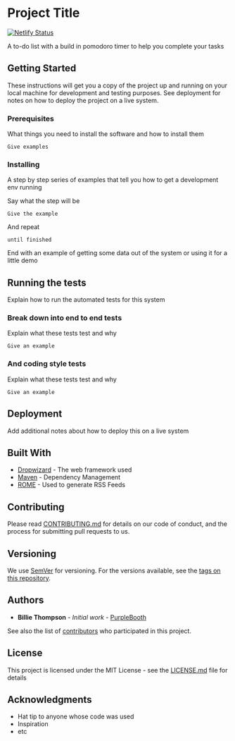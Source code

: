 # Project Title

[![Netlify
Status](https://api.netlify.com/api/v1/badges/d5b83dca-ee5c-4ac5-8f47-09964abdc0a7/deploy-status)](https://app.netlify.com/sites/my-stacks/deploys)

A to-do list with a build in pomodoro timer to help you
complete your tasks

## Getting Started

These instructions will get you a copy of the project up and
running on your local machine for development and testing
purposes. See deployment for notes on how to deploy the
project on a live system.

### Prerequisites

What things you need to install the software and how to
install them

```
Give examples
```

### Installing

A step by step series of examples that tell you how to get a
development env running

Say what the step will be

```
Give the example
```

And repeat

```
until finished
```

End with an example of getting some data out of the system
or using it for a little demo

## Running the tests

Explain how to run the automated tests for this system

### Break down into end to end tests

Explain what these tests test and why

```
Give an example
```

### And coding style tests

Explain what these tests test and why

```
Give an example
```

## Deployment

Add additional notes about how to deploy this on a live
system

## Built With

* [Dropwizard](http://www.dropwizard.io/1.0.2/docs/) - The
  web framework used
* [Maven](https://maven.apache.org/) - Dependency Management
* [ROME](https://rometools.github.io/rome/) - Used to
  generate RSS Feeds

## Contributing

Please read
[CONTRIBUTING.md](https://gist.github.com/PurpleBooth/b24679402957c63ec426)
for details on our code of conduct, and the process for
submitting pull requests to us.

## Versioning

We use [SemVer](http://semver.org/) for versioning. For the
versions available, see the [tags on this
repository](https://github.com/your/project/tags). 

## Authors

* **Billie Thompson** - *Initial work* -
  [PurpleBooth](https://github.com/PurpleBooth)

See also the list of
[contributors](https://github.com/your/project/contributors)
who participated in this project.

## License

This project is licensed under the MIT License - see the
[LICENSE.md](LICENSE.md) file for details

## Acknowledgments

* Hat tip to anyone whose code was used
* Inspiration
* etc

```
```
```
```
```
```
```
```
```
```
